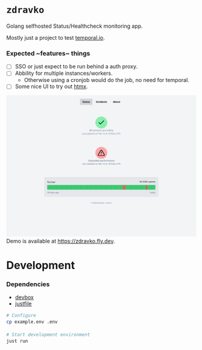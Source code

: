 # `zdravko`

Golang selfhosted Status/Healthcheck monitoring app.

Mostly just a project to test [temporal.io](https://temporal.io/).

### Expected ~features~ things
 - [ ] SSO or just expect to be run behind a auth proxy.
 - [ ] Abbility for multiple instances/workers.
   - Otherwise using a cronjob would do the job, no need for temporal.
 - [ ] Some nice UI to try out [htmx](https://htmx.org/).

![Screenshot](docs/screenshot.png)
Demo is available at https://zdravko.fly.dev.

# Development

### Dependencies
 * [devbox](https://www.jetpack.io/devbox)
 * [justfile](https://github.com/casey/just)

```sh
# Configure
cp example.env .env

# Start development environment
just run
```
